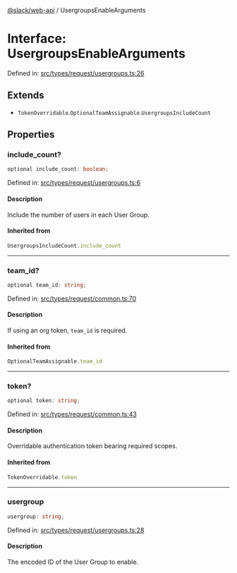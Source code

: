 [@slack/web-api](../index.md) / UsergroupsEnableArguments

# Interface: UsergroupsEnableArguments

Defined in: [src/types/request/usergroups.ts:26](https://github.com/slackapi/node-slack-sdk/blob/main/packages/web-api/src/types/request/usergroups.ts#L26)

## Extends

- `TokenOverridable`.`OptionalTeamAssignable`.`UsergroupsIncludeCount`

## Properties

### include\_count?

```ts
optional include_count: boolean;
```

Defined in: [src/types/request/usergroups.ts:6](https://github.com/slackapi/node-slack-sdk/blob/main/packages/web-api/src/types/request/usergroups.ts#L6)

#### Description

Include the number of users in each User Group.

#### Inherited from

```ts
UsergroupsIncludeCount.include_count
```

***

### team\_id?

```ts
optional team_id: string;
```

Defined in: [src/types/request/common.ts:70](https://github.com/slackapi/node-slack-sdk/blob/main/packages/web-api/src/types/request/common.ts#L70)

#### Description

If using an org token, `team_id` is required.

#### Inherited from

```ts
OptionalTeamAssignable.team_id
```

***

### token?

```ts
optional token: string;
```

Defined in: [src/types/request/common.ts:43](https://github.com/slackapi/node-slack-sdk/blob/main/packages/web-api/src/types/request/common.ts#L43)

#### Description

Overridable authentication token bearing required scopes.

#### Inherited from

```ts
TokenOverridable.token
```

***

### usergroup

```ts
usergroup: string;
```

Defined in: [src/types/request/usergroups.ts:28](https://github.com/slackapi/node-slack-sdk/blob/main/packages/web-api/src/types/request/usergroups.ts#L28)

#### Description

The encoded ID of the User Group to enable.
